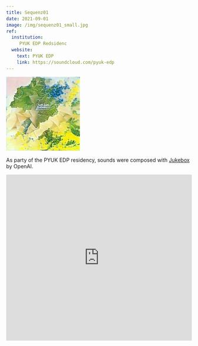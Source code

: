 ```yaml
---
title: Sequenz01
date: 2021-09-01
image: /img/sequenz01_small.jpg
ref:
  institution:
     PYUK EDP Redsidenc
  website:
    text: PYUK EDP
    link: https://soundcloud.com/pyuk-edp
---
```


![Cover Image Sequenz01.](/img/sequenz01_small.jpg)

As party of the PYUK EDP residency, sounds were composed with [Jukebox](https://jukebox.openai.com/) by OpenAI.

<iframe width="100%" height="450" scrolling="no" frameborder="no" allow="autoplay" src="https://w.soundcloud.com/player/?url=https%3A//api.soundcloud.com/playlists/1297840099&color=%23ff5500&auto_play=false&hide_related=false&show_comments=true&show_user=true&show_reposts=false&show_teaser=true"></iframe>